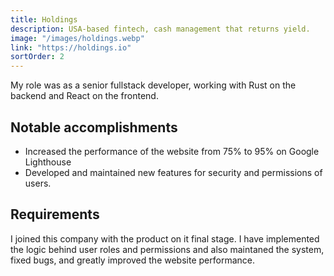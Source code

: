 ```yaml
---
title: Holdings
description: USA-based fintech, cash management that returns yield.
image: "/images/holdings.webp"
link: "https://holdings.io"
sortOrder: 2
---
```


My role was as a senior fullstack developer, working with Rust on the backend and React on the frontend.

## Notable accomplishments
- Increased the performance of the website from 75% to 95% on Google Lighthouse
- Developed and maintained new features for security and permissions of users.

## Requirements
I joined this company with the product on it final stage. I have implemented the logic behind user roles and permissions and also maintaned the system, fixed bugs, and greatly improved the website performance.
